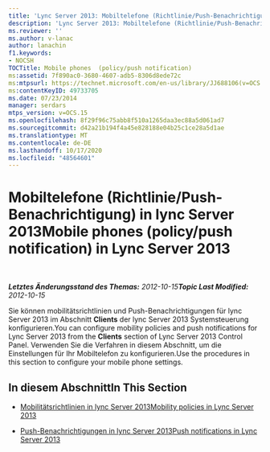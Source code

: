 ```yaml
---
title: 'Lync Server 2013: Mobiltelefone (Richtlinie/Push-Benachrichtigung)'
description: 'Lync Server 2013: Mobiltelefone (Richtlinie/Push-Benachrichtigung).'
ms.reviewer: ''
ms.author: v-lanac
author: lanachin
f1.keywords:
- NOCSH
TOCTitle: Mobile phones  (policy/push notification)
ms:assetid: 7f890ac0-3680-4607-adb5-8306d8ede72c
ms:mtpsurl: https://technet.microsoft.com/en-us/library/JJ688106(v=OCS.15)
ms:contentKeyID: 49733705
ms.date: 07/23/2014
manager: serdars
mtps_version: v=OCS.15
ms.openlocfilehash: 8f29f96c75abb8f510a1265daa3ec88a5d061ad7
ms.sourcegitcommit: d42a21b194f4a45e828188e04b25c1ce28a5d1ae
ms.translationtype: MT
ms.contentlocale: de-DE
ms.lasthandoff: 10/17/2020
ms.locfileid: "48564601"
---
```

# <a name="mobile-phones-policypush-notification-in-lync-server-2013"></a><span data-ttu-id="8f3ec-103">Mobiltelefone (Richtlinie/Push-Benachrichtigung) in lync Server 2013</span><span class="sxs-lookup"><span data-stu-id="8f3ec-103">Mobile phones (policy/push notification) in Lync Server 2013</span></span>

<div data-xmlns="http://www.w3.org/1999/xhtml">

<div class="topic" data-xmlns="http://www.w3.org/1999/xhtml" data-msxsl="urn:schemas-microsoft-com:xslt" data-cs="https://msdn.microsoft.com/">

<div data-asp="https://msdn2.microsoft.com/asp">



</div>

<div id="mainSection">

<div id="mainBody">

<span> </span>

<span data-ttu-id="8f3ec-104">_**Letztes Änderungsstand des Themas:** 2012-10-15_</span><span class="sxs-lookup"><span data-stu-id="8f3ec-104">_**Topic Last Modified:** 2012-10-15_</span></span>

<span data-ttu-id="8f3ec-105">Sie können mobilitätsrichtlinien und Push-Benachrichtigungen für lync Server 2013 im Abschnitt **Clients** der lync Server 2013 Systemsteuerung konfigurieren.</span><span class="sxs-lookup"><span data-stu-id="8f3ec-105">You can configure mobility policies and push notifications for Lync Server 2013 from the **Clients** section of Lync Server 2013 Control Panel.</span></span> <span data-ttu-id="8f3ec-106">Verwenden Sie die Verfahren in diesem Abschnitt, um die Einstellungen für Ihr Mobiltelefon zu konfigurieren.</span><span class="sxs-lookup"><span data-stu-id="8f3ec-106">Use the procedures in this section to configure your mobile phone settings.</span></span>

<div>

## <a name="in-this-section"></a><span data-ttu-id="8f3ec-107">In diesem Abschnitt</span><span class="sxs-lookup"><span data-stu-id="8f3ec-107">In This Section</span></span>

  - [<span data-ttu-id="8f3ec-108">Mobilitätsrichtlinien in lync Server 2013</span><span class="sxs-lookup"><span data-stu-id="8f3ec-108">Mobility policies in Lync Server 2013</span></span>](lync-server-2013-mobility-policies.md)

  - [<span data-ttu-id="8f3ec-109">Push-Benachrichtigungen in lync Server 2013</span><span class="sxs-lookup"><span data-stu-id="8f3ec-109">Push notifications in Lync Server 2013</span></span>](lync-server-2013-push-notifications.md)

</div>

</div>

<span> </span>

</div>

</div>

</div>

